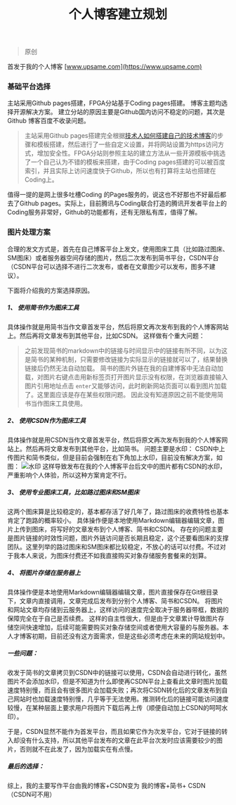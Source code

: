 ﻿---
layout: post
title: 个人博客建立规划
category: computer-net
tags: [it]
excerpt: 个人博客建立规划
---

> 原创

首发于我的个人博客 [www.upsame.com](https://www.upsame.com)
### 基础平台选择
主站采用Github pages搭建，FPGA分站基于Coding pages搭建。
博客主题均选择开源解决方案。
建立分站的原因主要是Github国内访问不稳定的问题，其次是Github 博客百度不收录问题。
> 主站采用Github pages搭建完全根据[技术人如何搭建自己的技术博客](https://www.cnblogs.com/ityouknow/p/9680137.html)的步骤和模板搭建，然后进行了一些自定义设置，并将网站设置为https访问方式，增加安全性。FPGA分站则参照主站的建立方法从一些开源模板中挑选了一个自己认为不错的模板来搭建，由于Coding pages搭建的可以被百度索引，并且实际上访问速度快于Github，所以也有打算将主站也搭建在Coding上。

值得一提的是网上很多吐槽Coding 的Pages服务的，说这也不好那也不好最后都去了Github pages。实际上，目前腾讯与Coding联合打造的腾讯开发者平台上的Coding服务非常好，Github的功能都有，还有无限私有库，值得了解。

### 图片处理方案
合理的发文方式是，首先在自己博客平台上发文，使用图床工具（比如路过图床、SM图床）或者服务器空间存储的图片，然后二次发布到简书平台，CSDN平台（CSDN平台可以选择不进行二次发布，或者在文章图少可以发布，图多不建议）。

下面将介绍我的方案选择原因。
##### 1、 使用简书作为图床工具
具体操作就是用简书当作文章首发平台，然后将原文再次发布到我的个人博客网站上。然后再将文章发布到其他平台，比如CSDN。
这样做有个重大问题：
> 之前发现简书的markdown中的链接与时间显示中的链接有所不同，以为这是简书的某种机制，只需要修改链接为实际显示的链接就可以了，结果替换链接后仍然无法自动加载。
简书的图片外链在我的自建博客中无法自动加载，对图片右键点击用新标签页打开图片显示没有权限，在浏览器直接输入图片引用地址点击 `enter`又能够访问，此时刷新网站页面可以看到图片加载了。这里面应该是存在某些权限问题。
因此没有知道原因之前不能使用简书当作图床工具使用。

##### 2、 使用CSDN作为图床工具
具体操作就是用CSDN当作文章首发平台，然后将原文再次发布到我的个人博客网站上。然后再将文章发布到其他平台，比如简书。
问题主要是水印：
CSDN中上传图片和简书类似，但是目前会强制在右下角加上水印，目前没有解决方案，如图：
![水印](https://upload-images.jianshu.io/upload_images/11383186-704396a847f68b8b.png?imageMogr2/auto-orient/strip%7CimageView2/2/w/1240)
这样导致发布在我的个人博客平台后文中的图片都有CSDN的水印，严重影响个人体验，所以这种方案肯定不行。


##### 3、 使用专业图床工具，比如路过图床和SM图床
这两个图床算是比较稳定的，基本都存活了好几年了，路过图床的收费特性也基本肯定了跑路的概率较小。
具体操作便是本地使用Markdown编辑器编辑文章，图片上传到图床，将写好的文章发布到个人博客、简书和CSDN。
存在的问题主要是图片链接的时效性问题，图片外链访问是否长期且稳定，这个还要看图床的支撑团队。这里列举的路过图床和SM图床都比较稳定，不放心的话可以付费。不过对于我本人来说，为图床付费还不如我直接购买对象存储服务套餐来的划算。

##### 4、 将图片存储在服务器上
具体操作便是本地使用Markdown编辑器编辑文章，图片直接保存在Git根目录下，文章内直接调用，文章完成后发布到分别个人博客、简书和CSDN。
将图片和网站文章均存储到云服务器上，这样访问的速度完全取决于服务器带框，数据的保障完全在于自己是否续费。
这样的自主性很大，但是由于文章累计导致图片存储空间快速增加，后续可能需要购买对象存储空间或者使用大容量的与服务器。本人才博客初期，目前还没有这方面需求，但是这些必须考虑在未来的网站规划中。

##### 一些问题：
收发于简书的文章拷贝到CSDN中的链接可以使用，CSDN会自动进行转化，虽然图片不会添加水印，但是不知道为什么即使再CSDN平台上查看此文章时图片加载速度特别慢，而且会有很多图片会加载失败；再次将CSDN转化后的文章发布到自己网站时也加载速度特别慢，几乎等于无法使用。推测转化后的链接可能访问速度较慢，在某种层面上要求用户将图片下载后再上传（顺便自动加上CSDN的呵呵水印）。

于是，CSDN显然不能作为首发平台，而且如果它作为次发平台，它对于链接的转入却没有什么支持，所以其他平台发布的文章在此平台次发时应该需要较少的图片，否则就不在此发了，因为加载实在有点慢。

##### 最后的选择：
综上，我的主要写作平台由我的博客+CSDN变为 我的博客+简书+ CSDN（CSDN可不用）